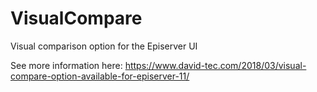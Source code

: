 # VisualCompare
Visual comparison option for the Episerver UI

See more information here: https://www.david-tec.com/2018/03/visual-compare-option-available-for-episerver-11/
